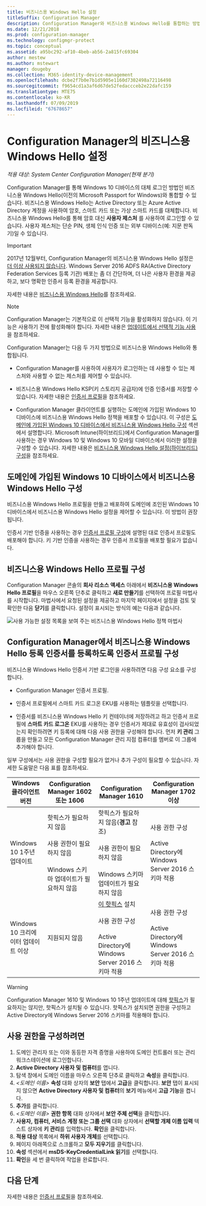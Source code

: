 ```yaml
---
title: 비즈니스용 Windows Hello 설정
titleSuffix: Configuration Manager
description: Configuration Manager와 비즈니스용 Windows Hello를 통합하는 방법을 알아봅니다.
ms.date: 12/21/2018
ms.prod: configuration-manager
ms.technology: configmgr-protect
ms.topic: conceptual
ms.assetid: a95bc292-af10-4beb-ab56-2a815fc69304
author: mestew
ms.author: mstewart
manager: dougeby
ms.collection: M365-identity-device-management
ms.openlocfilehash: dcbe2f7b0e7b1d5905e1160d7302498a72116498
ms.sourcegitcommit: f9654cd1a3af6d67de52fedaccceb2e22dafc159
ms.translationtype: MTE75
ms.contentlocale: ko-KR
ms.lasthandoff: 07/09/2019
ms.locfileid: "67678657"
---
```

# <a name="windows-hello-for-business-settings-in-configuration-manager"></a>Configuration Manager의 비즈니스용 Windows Hello 설정

*적용 대상: System Center Configuration Manager(현재 분기)*

<!--1245704-->
Configuration Manager를 통해 Windows 10 디바이스의 대체 로그인 방법인 비즈니스용 Windows Hello(이전의 Microsoft Passport for Windows)와 통합할 수 있습니다. 비즈니스용 Windows Hello는 Active Directory 또는 Azure Active Directory 계정을 사용하여 암호, 스마트 카드 또는 가상 스마트 카드를 대체합니다. 비즈니스용 Windows Hello를 통해 암호 대신 **사용자 제스처** 를 사용하여 로그인할 수 있습니다. 사용자 제스처는 단순 PIN, 생체 인식 인증 또는 외부 디바이스(예: 지문 판독기)일 수 있습니다.


> [!Important]  
> 2017년 12월부터, Configuration Manager의 비즈니스용 Windows Hello 설정은 [더 이상 사용되지 않습니다](/sccm/core/plan-design/changes/deprecated/removed-and-deprecated-cmfeatures). Windows Server 2016 ADFS RA(Active Directory Federation Services 등록 기관) 배포는 좀 더 간단하며, 더 나은 사용자 환경을 제공하고, 보다 명확한 인증서 등록 환경을 제공합니다.  


자세한 내용은 [비즈니스용 Windows Hello](https://docs.microsoft.com/windows/access-protection/hello-for-business/hello-identity-verification)를 참조하세요.


> [!Note]  
> Configuration Manager는 기본적으로 이 선택적 기능을 활성화하지 않습니다. 이 기능은 사용하기 전에 활성화해야 합니다. 자세한 내용은 [업데이트에서 선택적 기능 사용](/sccm/core/servers/manage/install-in-console-updates#bkmk_options)을 참조하세요.<!--505213-->  


Configuration Manager는 다음 두 가지 방법으로 비즈니스용 Windows Hello와 통합됩니다.  

- Configuration Manager를 사용하여 사용자가 로그인하는 데 사용할 수 있는 제스처와 사용할 수 없는 제스처를 제어할 수 있습니다.  

- 비즈니스용 Windows Hello KSP(키 스토리지 공급자)에 인증 인증서를 저장할 수 있습니다. 자세한 내용은 [인증서 프로필](introduction-to-certificate-profiles.md)을 참조하세요.  

- Configuration Manager 클라이언트를 실행하는 도메인에 가입된 Windows 10 디바이스에 비즈니스용 Windows Hello 정책을 배포할 수 있습니다. 이 구성은 [도메인에 가입된 Windows 10 디바이스에서 비즈니스용 Windows Hello 구성](#configure-windows-hello-for-business-on-domain-joined-windows-10-devices) 섹션에서 설명합니다. Microsoft Intune(하이브리드)에서 Configuration Manager를 사용하는 경우 Windows 10 및 Windows 10 모바일 디바이스에서 이러한 설정을 구성할 수 있습니다. 자세한 내용은 [비즈니스용 Windows Hello 설정(하이브리드) 구성](/sccm/mdm/deploy-use/windows-hello-for-business-settings)을 참조하세요.



## <a name="configure-windows-hello-for-business-on-domain-joined-windows-10-devices"></a>도메인에 가입된 Windows 10 디바이스에서 비즈니스용 Windows Hello 구성

비즈니스용 Windows Hello 프로필을 만들고 배포하여 도메인에 조인된 Windows 10 디바이스에서 비즈니스용 Windows Hello 설정을 제어할 수 있습니다. 이 방법이 권장됩니다.


인증서 기반 인증을 사용하는 경우 [인증서 프로필 구성](#configure-a-certificate-profile-to-enroll-the-windows-hello-for-business-enrollment-certificate-in-configuration-manager)에 설명된 대로 인증서 프로필도 배포해야 합니다. 키 기반 인증을 사용하는 경우 인증서 프로필을 배포할 필요가 없습니다.



## <a name="configure-a-windows-hello-for-business-profile"></a>비즈니스용 Windows Hello 프로필 구성  

Configuration Manager 콘솔의 **회사 리소스 액세스** 아래에서 **비즈니스용 Windows Hello 프로필**을 마우스 오른쪽 단추로 클릭하고 **새로 만들기**를 선택하여 프로필 마법사를 시작합니다. 마법사에서 요청된 설정을 제공하고 마지막 페이지에서 설정을 검토 및 확인한 다음 **닫기**를 클릭합니다. 설정이 표시되는 방식의 예는 다음과 같습니다.  

![사용 가능한 설정 목록을 보여 주는 비즈니스용 Windows Hello 정책 마법사](../media/Hello-for-Business-settings.png)



## <a name="configure-a-certificate-profile-to-enroll-the-windows-hello-for-business-enrollment-certificate-in-configuration-manager"></a>Configuration Manager에서 비즈니스용 Windows Hello 등록 인증서를 등록하도록 인증서 프로필 구성  

비즈니스용 Windows Hello 인증서 기반 로그인을 사용하려면 다음 구성 요소를 구성합니다.  

-   Configuration Manager 인증서 프로필.  

-   인증서 프로필에서 스마트 카드 로그온 EKU를 사용하는 템플릿을 선택합니다.  

- 인증서를 비즈니스용 Windows Hello 키 컨테이너에 저장하려고 하고 인증서 프로필에 **스마트 카드 로그온** EKU를 사용하는 경우 인증서가 제대로 유효성이 검사되었는지 확인하려면 키 등록에 대해 다음 사용 권한을 구성해야 합니다.
먼저 **키 관리** 그룹을 만들고 모든 Configuration Manager 관리 지점 컴퓨터를 멤버로 이 그룹에 추가해야 합니다.

일부 구성에서는 사용 권한을 구성할 필요가 없거나 추가 구성이 필요할 수 있습니다. 자세한 도움말은 다음 표를 참조하세요.

|Windows 클라이언트 버전|Configuration Manager 1602 또는 1606|Configuration Manager 1610|Configuration Manager 1702 이상|
|-|-|-|-|
|Windows 10 1주년 업데이트|핫픽스가 필요하지 않음<br><br>사용 권한이 필요하지 않음<br><br>Windows 스키마 업데이트가 필요하지 않음|핫픽스가 필요하지 않음(**경고** 참조)<br><br>사용 권한이 필요하지 않음<br><br>Windows 스키마 업데이트가 필요하지 않음|사용 권한 구성<br><br>Active Directory에 Windows Server 2016 스키마 적용|
|Windows 10 크리에이터 업데이트 이상|지원되지 않음|[이 핫픽스](https://support.microsoft.com/help/4010155/update-rollup-for-system-center-configuration-manager-current-branch-v) 설치<br><br>사용 권한 구성<br><br>Active Directory에 Windows Server 2016 스키마 적용|사용 권한 구성<br><br>Active Directory에 Windows Server 2016 스키마 적용|

> [!WARNING]
> Configuration Manager 1610 및 Windows 10 1주년 업데이트에 대해 [핫픽스](https://support.microsoft.com/help/4010155/update-rollup-for-system-center-configuration-manager-current-branch-v)가 필요하지는 않지만, 핫픽스가 설치될 수 있습니다.  핫픽스가 설치되면 권한을 구성하고 Active Directory에 Windows Server 2016 스키마를 적용해야 합니다.

## <a name="to-configure-permissions"></a>사용 권한을 구성하려면

1. 도메인 관리자 또는 이와 동등한 자격 증명을 사용하여 도메인 컨트롤러 또는 관리 워크스테이션에 로그인합니다.
2. **Active Directory 사용자 및 컴퓨터**를 엽니다.
3. 탐색 창에서 도메인 이름을 마우스 오른쪽 단추로 클릭하고 **속성**을 클릭합니다.
4. *\<도메인 이름>* **속성** 대화 상자의 **보안** 탭에서 **고급**을 클릭합니다. **보안** 탭이 표시되지 않으면 **Active Directory 사용자 및 컴퓨터**의 **보기** 메뉴에서 **고급 기능**을 켭니다.
5. **추가**를 클릭합니다.
6. *\<도메인 이름>* **권한 항목** 대화 상자에서 **보안 주체 선택**을 클릭합니다.
7. **사용자, 컴퓨터, 서비스 계정 또는 그룹 선택** 대화 상자에서 **선택할 개체 이름 입력** 텍스트 상자에 **키 관리**를 입력합니다. **확인**을 클릭합니다.
8. **적용 대상** 목록에서 **하위 사용자 개체**를 선택합니다.
9. 페이지 아래쪽으로 스크롤하고 **모두 지우기**를 클릭합니다.
10. **속성** 섹션에서 **msDS-KeyCredentialLink 읽기**를 선택합니다.
11. **확인**을 세 번 클릭하여 작업을 완료합니다.


## <a name="next-steps"></a>다음 단계

자세한 내용은 [인증서 프로필](introduction-to-certificate-profiles.md)을 참조하세요.  




